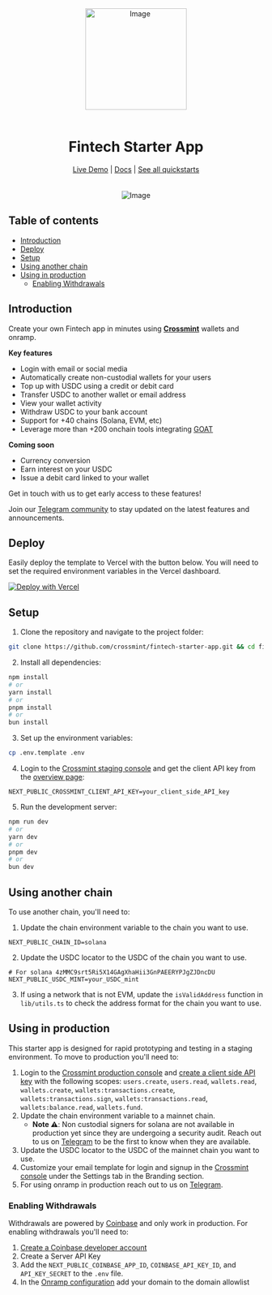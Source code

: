 <div align="center">
<img width="200" alt="Image" src="https://github.com/user-attachments/assets/8b617791-cd37-4a5a-8695-a7c9018b7c70" />
<br>
<br>
<h1>Fintech Starter App</h1>

<div align="center">
<a href="https://fintech-starter-app.demos-crossmint.com/">Live Demo</a>  | <a href="https://docs.crossmint.com/">Docs</a> | <a href="https://crossmint.com/quickstarts">See all quickstarts</a>
</div>

<br>
<br>
<img src="https://github.com/user-attachments/assets/9bd7085c-5a92-4590-ae22-f892e353efce" alt="Image" width="full">
</div>

## Table of contents

- [Introduction](#introduction)
- [Deploy](#deploy)
- [Setup](#setup)
- [Using another chain](#using-another-chain)
- [Using in production](#using-in-production)
   - [Enabling Withdrawals](#enabling-withdrawals)

## Introduction

Create your own Fintech app in minutes using **[Crossmint](https://crossmint.com)** wallets and onramp.

**Key features**

- Login with email or social media
- Automatically create non-custodial wallets for your users
- Top up with USDC using a credit or debit card
- Transfer USDC to another wallet or email address
- View your wallet activity
- Withdraw USDC to your bank account
- Support for +40 chains (Solana, EVM, etc)
- Leverage more than +200 onchain tools integrating [GOAT](https://github.com/goat-sdk/goat)

**Coming soon**
- Currency conversion
- Earn interest on your USDC
- Issue a debit card linked to your wallet

Get in touch with us to get early access to these features!

Join our [Telegram community](https://t.me/fintechstarterapp) to stay updated on the latest features and announcements.

## Deploy

Easily deploy the template to Vercel with the button below. You will need to set the required environment variables in the Vercel dashboard.

[![Deploy with Vercel](https://vercel.com/button)](https://vercel.com/new/clone?repository-url=https%3A%2F%2Fgithub.com%2FCrossmint%2Ffintech-starter-app&env=NEXT_PUBLIC_CROSSMINT_CLIENT_API_KEY)


## Setup

1. Clone the repository and navigate to the project folder:

```bash
git clone https://github.com/crossmint/fintech-starter-app.git && cd fintech-starter-app
```

2. Install all dependencies:

```bash
npm install
# or
yarn install
# or
pnpm install
# or
bun install
```

3. Set up the environment variables:

```bash
cp .env.template .env
```

4. Login to the [Crossmint staging console](https://staging.crossmint.com/console) and get the client API key from the [overview page](https://staging.crossmint.com/console/overview):

```env
NEXT_PUBLIC_CROSSMINT_CLIENT_API_KEY=your_client_side_API_key
```

5. Run the development server:

```bash
npm run dev
# or
yarn dev
# or
pnpm dev
# or
bun dev
```

## Using another chain

To use another chain, you'll need to:

1. Update the chain environment variable to the chain you want to use.

```env
NEXT_PUBLIC_CHAIN_ID=solana
```

2. Update the USDC locator to the USDC of the chain you want to use.

```env
# For solana 4zMMC9srt5Ri5X14GAgXhaHii3GnPAEERYPJgZJDncDU
NEXT_PUBLIC_USDC_MINT=your_USDC_mint
```

3. If using a network that is not EVM, update the `isValidAddress` function in `lib/utils.ts` to check the address format for the chain you want to use.

## Using in production

This starter app is designed for rapid prototyping and testing in a staging environment. To move to production you'll need to:

1. Login to the [Crossmint production console](https://www.crossmint.com/console) and [create a client side API key](https://www.crossmint.com/console/projects/apiKeys) with the following scopes: `users.create`, `users.read`, `wallets.read`, `wallets.create`, `wallets:transactions.create`, `wallets:transactions.sign`, `wallets:transactions.read`, `wallets:balance.read`, `wallets.fund`.
2. Update the chain environment variable to a mainnet chain.
   - **Note ⚠️**: Non custodial signers for solana are not available in production yet since they are undergoing a security audit. Reach out to us on [Telegram](https://t.me/fintechstarterapp) to be the first to know when they are available.
3. Update the USDC locator to the USDC of the mainnet chain you want to use.
4. Customize your email template for login and signup in the [Crossmint console](https://www.crossmint.com/console) under the Settings tab in the Branding section.
5. For using onramp in production reach out to us on [Telegram](https://t.me/fintechstarterapp).


### Enabling Withdrawals
Withdrawals are powered by [Coinbase](https://www.coinbase.com/en-es/developer-platform) and only work in production. For enabling withdrawals you'll need to:

1. [Create a Coinbase developer account](https://www.coinbase.com/en-es/developer-platform)
2. Create a Server API Key
3. Add the `NEXT_PUBLIC_COINBASE_APP_ID`, `COINBASE_API_KEY_ID`, and `API_KEY_SECRET` to the `.env` file.
4. In the [Onramp configuration](https://portal.cdp.coinbase.com/products/onramp) add your domain to the domain allowlist
